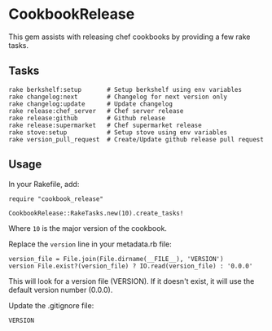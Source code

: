 # CookbookRelease

This gem assists with releasing chef cookbooks by providing a few rake tasks.

## Tasks

```
rake berkshelf:setup       # Setup berkshelf using env variables
rake changelog:next        # Changelog for next version only
rake changelog:update      # Update changelog
rake release:chef_server   # Chef server release
rake release:github        # Github release
rake release:supermarket   # Chef supermarket release
rake stove:setup           # Setup stove using env variables
rake version_pull_request  # Create/Update github release pull request
```

## Usage

In your Rakefile, add:

```
require "cookbook_release"

CookbookRelease::RakeTasks.new(10).create_tasks!
```
Where `10` is the major version of the cookbook.

Replace the `version` line in your metadata.rb file:

```
version_file = File.join(File.dirname(__FILE__), 'VERSION')
version File.exist?(version_file) ? IO.read(version_file) : '0.0.0'
```
This will look for a version file (VERSION). If it doesn't exist, it will use the default version number (0.0.0).

Update the .gitignore file:

```
VERSION
```
